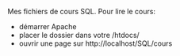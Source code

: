 Mes fichiers de cours SQL.
Pour lire le cours:
- démarrer Apache
- placer le dossier dans votre /htdocs/
- ouvrir une page sur http://localhost/SQL/cours